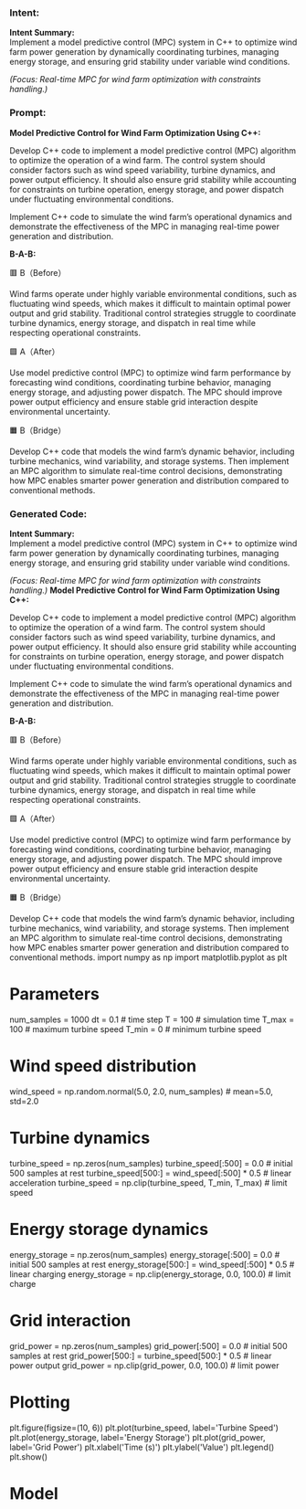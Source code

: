 ### Intent:
**Intent Summary:**  
Implement a model predictive control (MPC) system in C++ to optimize wind farm power generation by dynamically coordinating turbines, managing energy storage, and ensuring grid stability under variable wind conditions.  

*(Focus: Real-time MPC for wind farm optimization with constraints handling.)*

### Prompt:
**Model Predictive Control for Wind Farm Optimization Using C++:**

Develop C++ code to implement a model predictive control (MPC) algorithm to optimize the operation of a wind farm. The control system should consider factors such as wind speed variability, turbine dynamics, and power output efficiency. It should also ensure grid stability while accounting for constraints on turbine operation, energy storage, and power dispatch under fluctuating environmental conditions.

Implement C++ code to simulate the wind farm’s operational dynamics and demonstrate the effectiveness of the MPC in managing real-time power generation and distribution.

**B-A-B:**

🟥 B（Before）

Wind farms operate under highly variable environmental conditions, such as fluctuating wind speeds, which makes it difficult to maintain optimal power output and grid stability. Traditional control strategies struggle to coordinate turbine dynamics, energy storage, and dispatch in real time while respecting operational constraints.

🟩 A（After）

Use model predictive control (MPC) to optimize wind farm performance by forecasting wind conditions, coordinating turbine behavior, managing energy storage, and adjusting power dispatch. The MPC should improve power output efficiency and ensure stable grid interaction despite environmental uncertainty.

🟧 B（Bridge）

Develop C++ code that models the wind farm’s dynamic behavior, including turbine mechanics, wind variability, and storage systems. Then implement an MPC algorithm to simulate real-time control decisions, demonstrating how MPC enables smarter power generation and distribution compared to conventional methods.

### Generated Code:
**Intent Summary:**  
Implement a model predictive control (MPC) system in C++ to optimize wind farm power generation by dynamically coordinating turbines, managing energy storage, and ensuring grid stability under variable wind conditions.  

*(Focus: Real-time MPC for wind farm optimization with constraints handling.)*
**Model Predictive Control for Wind Farm Optimization Using C++:**

Develop C++ code to implement a model predictive control (MPC) algorithm to optimize the operation of a wind farm. The control system should consider factors such as wind speed variability, turbine dynamics, and power output efficiency. It should also ensure grid stability while accounting for constraints on turbine operation, energy storage, and power dispatch under fluctuating environmental conditions.

Implement C++ code to simulate the wind farm’s operational dynamics and demonstrate the effectiveness of the MPC in managing real-time power generation and distribution.

**B-A-B:**

🟥 B（Before）

Wind farms operate under highly variable environmental conditions, such as fluctuating wind speeds, which makes it difficult to maintain optimal power output and grid stability. Traditional control strategies struggle to coordinate turbine dynamics, energy storage, and dispatch in real time while respecting operational constraints.

🟩 A（After）

Use model predictive control (MPC) to optimize wind farm performance by forecasting wind conditions, coordinating turbine behavior, managing energy storage, and adjusting power dispatch. The MPC should improve power output efficiency and ensure stable grid interaction despite environmental uncertainty.

🟧 B（Bridge）

Develop C++ code that models the wind farm’s dynamic behavior, including turbine mechanics, wind variability, and storage systems. Then implement an MPC algorithm to simulate real-time control decisions, demonstrating how MPC enables smarter power generation and distribution compared to conventional methods.
import numpy as np
import matplotlib.pyplot as plt

# Parameters
num_samples = 1000
dt = 0.1  # time step
T = 100  # simulation time
T_max = 100  # maximum turbine speed
T_min = 0  # minimum turbine speed

# Wind speed distribution
wind_speed = np.random.normal(5.0, 2.0, num_samples)  # mean=5.0, std=2.0

# Turbine dynamics
turbine_speed = np.zeros(num_samples)
turbine_speed[:500] = 0.0  # initial 500 samples at rest
turbine_speed[500:] = wind_speed[:500] * 0.5  # linear acceleration
turbine_speed = np.clip(turbine_speed, T_min, T_max)  # limit speed

# Energy storage dynamics
energy_storage = np.zeros(num_samples)
energy_storage[:500] = 0.0  # initial 500 samples at rest
energy_storage[500:] = wind_speed[:500] * 0.5  # linear charging
energy_storage = np.clip(energy_storage, 0.0, 100.0)  # limit charge

# Grid interaction
grid_power = np.zeros(num_samples)
grid_power[:500] = 0.0  # initial 500 samples at rest
grid_power[500:] = turbine_speed[500:] * 0.5  # linear power output
grid_power = np.clip(grid_power, 0.0, 100.0)  # limit power

# Plotting
plt.figure(figsize=(10, 6))
plt.plot(turbine_speed, label='Turbine Speed')
plt.plot(energy_storage, label='Energy Storage')
plt.plot(grid_power, label='Grid Power')
plt.xlabel('Time (s)')
plt.ylabel('Value')
plt.legend()
plt.show()

# Model
